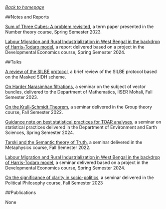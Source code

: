 

_[Back to homepage](https://cryptosubh.github.io/)_

##Notes and Reports

[Sum of Three Cubes: A problem revisited](https://cryptosubh.github.io/assets/MTH419_Term_paper.pdf), a term paper presented in the Number theory course, Spring Semester 2023.

[Labour Migration and Rural Industrialization in West Bengal in the backdrop of Harris-Todaro model](https://cryptosubh.github.io/assets/HSS648_Report.pdf), a report delivered based on a project in the Developmental Economics course, Spring Semester 2024.

##Talks

[A review of the SILBE protocol](https://cryptosubh.github.io/assets/SILBErev.pdf), a brief review of the SILBE protocol based on the Masked SIDH scheme. 

[On Harder Narasimhan filtrations](https://cryptosubh.github.io/assets/IDC%20451.pdf), a seminar on the subject of vector bundles, delivered to the Department of Mathematics, IISER Mohali, Fall Semester 2023.

[On the Krull-Schmidt Theorem](https://cryptosubh.github.io/assets/301_Term_Paper.pdf), a seminar delivered in the Group theory course, Fall Semester 2022. 

[Guidance note on best statistical practices for TOAR analyses](https://cryptosubh.github.io/assets/IDC633.pdf), a seminar on statistical practices delivered in the Department of Environment and Earth Sciences, Spring Semester 2024.

[Tarski and the Semantic theory of Truth](https://cryptosubh.github.io/assets/HSSMet.pdf), a seminar delivered in the Metaphysics course, Fall Semester 2022. 

[Labour Migration and Rural Industrialization in West Bengal in the backdrop of Harris-Todaro model](https://cryptosubh.github.io/assets/HSS648_Presentation.pdf), a seminar delivered based on a project in the Developmental Economics course, Spring Semester 2024.

[On the significance of clarity in socio-politics](https://cryptosubh.github.io/assets/HSS635.pdf), a seminar delivered in the Political Philosophy course, Fall Semester 2023 

##Publications 

None

